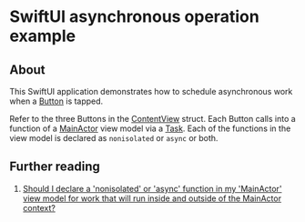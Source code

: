 # SwiftUI asynchronous operation example

## About

This SwiftUI application demonstrates how to schedule asynchronous work when a [Button][1] is tapped.

Refer to the three Buttons in the [ContentView][4] struct. Each Button calls into a function of a [MainActor][2] view model via a [Task][3]. Each of the functions in the view model is declared as `nonisolated` or `async` or both.

## Further reading

1. [Should I declare a 'nonisolated' or 'async' function in my 'MainActor' view model for work that will run inside and outside of the MainActor context?][5]

[1]: https://developer.apple.com/documentation/swiftui/button
[2]: https://developer.apple.com/documentation/swift/mainactor
[3]: https://developer.apple.com/documentation/swift/task
[4]: App6/ContentView.swift
[5]: https://stackoverflow.com/questions/76886894
